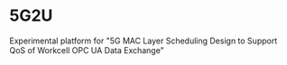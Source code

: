 # 5G2U
Experimental platform for "5G MAC Layer Scheduling Design to Support QoS  of Workcell OPC UA Data Exchange"
